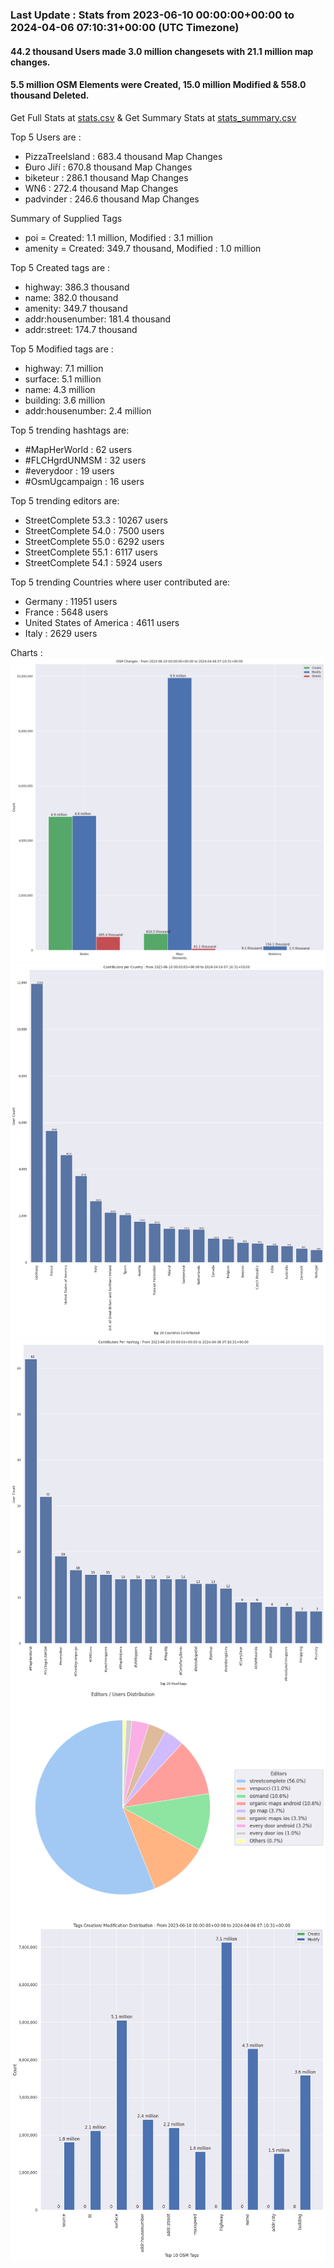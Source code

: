 ### Last Update : Stats from 2023-06-10 00:00:00+00:00 to 2024-04-06 07:10:31+00:00 (UTC Timezone)

#### 44.2 thousand Users made 3.0 million changesets with 21.1 million map changes.
#### 5.5 million OSM Elements were Created, 15.0 million Modified & 558.0 thousand Deleted.
Get Full Stats at [stats.csv](/stats/fieldmappers/Daily/stats.csv)
 & Get Summary Stats at [stats_summary.csv](/stats/fieldmappers/Daily/stats_summary.csv)

Top 5 Users are : 
- PizzaTreeIsland : 683.4 thousand Map Changes
- Đuro Jiří : 670.8 thousand Map Changes
- biketeur : 286.1 thousand Map Changes
- WN6 : 272.4 thousand Map Changes
- padvinder : 246.6 thousand Map Changes

Summary of Supplied Tags
- poi = Created: 1.1 million, Modified : 3.1 million
- amenity = Created: 349.7 thousand, Modified : 1.0 million


Top 5 Created tags are :
- highway: 386.3 thousand
- name: 382.0 thousand
- amenity: 349.7 thousand
- addr:housenumber: 181.4 thousand
- addr:street: 174.7 thousand


Top 5 Modified tags are :
- highway: 7.1 million
- surface: 5.1 million
- name: 4.3 million
- building: 3.6 million
- addr:housenumber: 2.4 million


Top 5 trending hashtags are:
- #MapHerWorld : 62 users
- #FLCHgrdUNMSM : 32 users
- #everydoor : 19 users
- #OsmUgcampaign : 16 users


Top 5 trending editors are:
- StreetComplete 53.3 : 10267 users
- StreetComplete 54.0 : 7500 users
- StreetComplete 55.0 : 6292 users
- StreetComplete 55.1 : 6117 users
- StreetComplete 54.1 : 5924 users


Top 5 trending Countries where user contributed are:
- Germany : 11951 users
- France : 5648 users
- United States of America : 4611 users
- Italy : 2629 users


 Charts : 
![Alt text](./stats_osm_changes.png) 
![Alt text](./stats_users_per_country.png) 
![Alt text](./stats_users_per_hashtag.png) 
![Alt text](./stats_editors_pie_chart.png) 
![Alt text](./stats_tags.png) 
